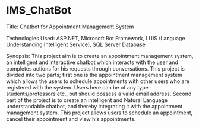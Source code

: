 # IMS_ChatBot

Title: Chatbot for Appointment Management System 

Technologies Used: ASP.NET, Microsoft Bot Framework, LUIS (Language Understanding Intelligent Service), SQL Server Database

Synopsis: This project aim is to create an appointment management system, an intelligent and interactive chatbot 
which interacts with the user and completes actions for his requests through conversations. This project is divided
into two parts; first one is the appointment management system which allows the users to schedule appointments with 
other users who are registered with the system. Users here can be of any type students/professors etc., but 
should possess a valid email address. Second part of the project is to create an intelligent and Natural Language
understandable chatbot, and thereby integrating it with the appointment management system. This project allows users 
to schedule an appointment, cancel their appointment and view his appointments.
